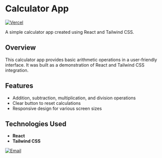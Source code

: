 # Calculator App

[![Vercel](https://img.shields.io/badge/Deployed%20on%20Vercel-000?style=flat&logo=vercel)](https://calculator-sh1baruuu.vercel.app)


A simple calculator app created using React and Tailwind CSS.

## Overview

This calculator app provides basic arithmetic operations in a user-friendly interface. It was built as a demonstration of React and Tailwind CSS integration.

## Features

- Addition, subtraction, multiplication, and division operations
- Clear button to reset calculations
- Responsive design for various screen sizes

## Technologies Used

- **React**
- **Tailwind CSS**

[![Email](https://img.shields.io/badge/Contact%20Me-shibaru.devlife@gmail.com-000?style=flat&logo=mail.ru)](mailto:shibaru.devlife@gmail.com)
